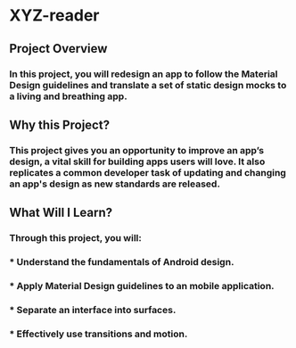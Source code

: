 # XYZ-reader

## Project Overview
### In this project, you will redesign an app to follow the Material Design guidelines and translate a set of static design mocks to a living and breathing app.

## Why this Project?
### This project gives you an opportunity to improve an app’s design, a vital skill for building apps users will love. It also replicates a common developer task of updating and changing an app's design as new standards are released.

## What Will I Learn?
### Through this project, you will:

### * Understand the fundamentals of Android design.
### * Apply Material Design guidelines to an mobile application.
### * Separate an interface into surfaces.
### * Effectively use transitions and motion.
